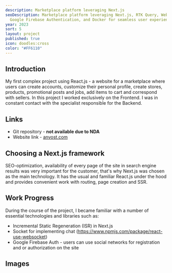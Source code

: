 ```yaml
---
description: Marketplace platform leveraging Next.js
seoDescription: Marketplace platform leveraging Next.js, RTK Query, WebSocket,
  Google Firebase Authentication, and Docker for seamless user experience.
year: 2023
sort: 5
layout: project
published: true
icon: doodles:cross
color: "#FF6110"
---
```


## Introduction

My first complex project using React.js - a website for a marketplace where users can create accounts, customize their personal profile, create stores, products, promotional posts and jobs, add items to cart and correspond with sellers. In this project I worked exclusively on the Frontend. I was in constant contact with the specialist responsible for the Backend.

## Links

- Git repository - **not available due to NDA**
- Website link - <DeferButton><a href="https://anvost.com" rel="noreferrer">anvost.com</a></DeferButton>

## Choosing a Next.js framework

SEO-optimization, availability of every page of the site in search engine results was very important for the customer, that's why Next.js was chosen as the main technology. It has the usual and familiar React.js under the hood and provides convenient work with routing, page creation and SSR.

## Work Progress

During the course of the project, I became familiar with a number of essential technologies and libraries such as:

- Incremental Static Regeneration (ISR) in Next.js
- Socket for implementing chat (https://www.npmjs.com/package/react-use-websocket)
- Google Firebase Auth - users can use social networks for registration and or authorization on the site

## Images
